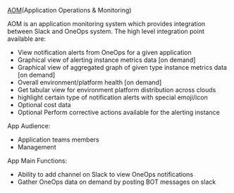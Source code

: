 [AOM](public/images/aom.png)(Application Operations & Monitoring)

AOM is an application monitoring system which provides integration between Slack and OneOps system. The high level integration point available are:
- View notification alerts from OneOps for a given application
- Graphical view of alerting instance metrics data [on demand]
- Graphical view of aggregated graph of given type instance metrics data [on demand]
- Overall environment/platform health [on demand]
- Get tabular view for environment platform distribution across clouds
- highlight certain type of notification alerts with special emoji/icon
- Optional cost data
- Optional Perform corrective actions available for the alerting instance

App	Audience:
- Application teams members
- Management

App	Main Functions:
- Ability to add channel on Slack to view OneOps notifications
- Gather OneOps data on demand by posting BOT messages on slack
